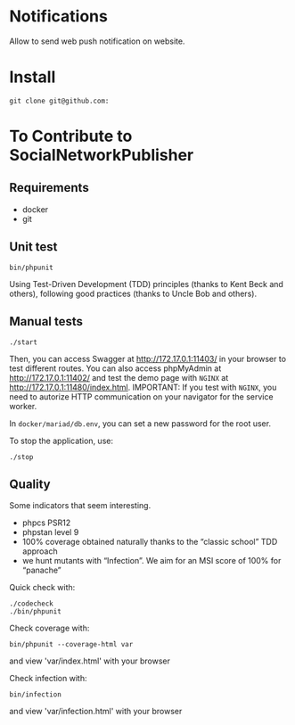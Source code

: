 # Notifications

Allow to send web push notification on website.

# Install

```console
git clone git@github.com:
```

# To Contribute to SocialNetworkPublisher

## Requirements

* docker
* git


## Unit test

```console
bin/phpunit
```

Using Test-Driven Development (TDD) principles (thanks to Kent Beck and others), following good practices (thanks to Uncle Bob and others).

## Manual tests

```console
./start
```

Then, you can access Swagger at http://172.17.0.1:11403/ in your browser to test different routes. 
You can also access phpMyAdmin at http://172.17.0.1:11402/ and test the demo page with `NGINX` at http://172.17.0.1:11480/index.html.
IMPORTANT: If you test with `NGINX`, you need to autorize HTTP communication on your navigator for the service worker.

In `docker/mariad/db.env`, you can set a new password for the root user.

To stop the application, use:

```console
./stop
```

## Quality

Some indicators that seem interesting.

* phpcs PSR12
* phpstan level 9
* 100% coverage obtained naturally thanks to the “classic school” TDD approach
* we hunt mutants with “Infection”. We aim for an MSI score of 100% for “panache”


Quick check with:
```console
./codecheck
./bin/phpunit
```

Check coverage with:
```console
bin/phpunit --coverage-html var
```
and view 'var/index.html' with your browser

Check infection with:
```console
bin/infection
```
and view 'var/infection.html' with your browser